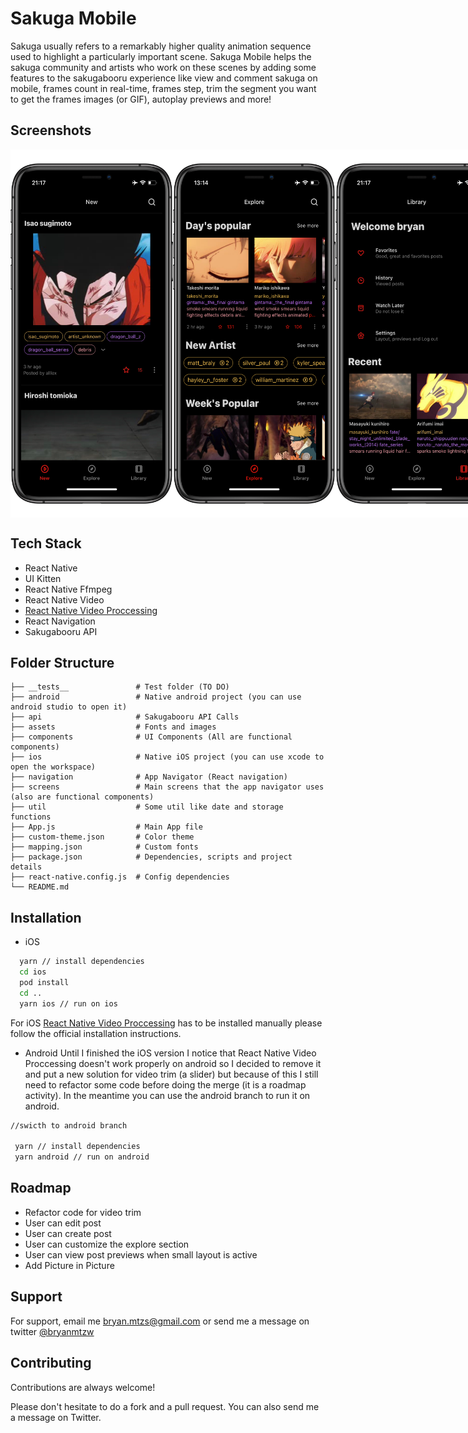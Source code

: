 
# Sakuga Mobile

Sakuga usually refers to a remarkably higher quality animation sequence used to highlight a particularly important scene. Sakuga Mobile helps the sakuga community and artists who work on these scenes by adding some features to the sakugabooru experience like view and comment sakuga on mobile, frames count in real-time, frames step, trim the segment you want to get the frames images (or GIF), autoplay previews and more!


## Screenshots

<div style="display:flex;flex-direction:row;" >
  <img src="https://raw.githubusercontent.com/Bryancm/sakuga_mobile/main/assets/images/screenshot_1.png" width="260" height="589" />
  <img src="https://raw.githubusercontent.com/Bryancm/sakuga_mobile/main/assets/images/screenshot_2.png" width="260" height="589" />
  <img src="https://raw.githubusercontent.com/Bryancm/sakuga_mobile/main/assets/images/screenshot_3.png" width="260" height="589" />
  <img src="https://raw.githubusercontent.com/Bryancm/sakuga_mobile/main/assets/images/screenshot_4.png" width="260" height="589" /> 
</div>

  
## Tech Stack

- React Native
- UI Kitten
- React Native Ffmpeg
- React Native Video
- [React Native Video Proccessing](https://github.com/shahen94/react-native-video-processing)
- React Navigation
- Sakugabooru API


  
## Folder Structure

    ├── __tests__               # Test folder (TO DO)
    ├── android                 # Native android project (you can use android studio to open it)
    ├── api                     # Sakugabooru API Calls
    ├── assets                  # Fonts and images
    ├── components              # UI Components (All are functional components)
    ├── ios                     # Native iOS project (you can use xcode to open the workspace)
    ├── navigation              # App Navigator (React navigation)
    ├── screens                 # Main screens that the app navigator uses (also are functional components)
    ├── util                    # Some util like date and storage functions
    ├── App.js                  # Main App file
    ├── custom-theme.json       # Color theme
    ├── mapping.json            # Custom fonts
    ├── package.json            # Dependencies, scripts and project details
    ├── react-native.config.js  # Config dependencies
    └── README.md

  
## Installation

- iOS
```bash  //iOS
  yarn // install dependencies  
  cd ios
  pod install
  cd ..
  yarn ios // run on ios
```
For iOS [React Native Video Proccessing](https://github.com/shahen94/react-native-video-processing) has to be installed manually please follow the official installation instructions.
- Android
Until I finished the iOS version I notice that React Native Video Proccessing doesn't work properly on android so I decided to remove it and put a new solution for video trim (a slider) but because of this I still need to refactor some code before doing the merge (it is a roadmap activity). In the meantime you can use the android branch to run it on android.
```bash  //iOS
//swicth to android branch

 yarn // install dependencies  
 yarn android // run on android
```


    
## Roadmap

- Refactor code for video trim
- User can edit post
- User can create post
- User can customize the explore section
- User can view post previews when small layout is active
- Add Picture in Picture


  
## Support

For support, email me bryan.mtzs@gmail.com or send me a message on twitter [@bryanmtzw](https://twitter.com/bryanmtzw)

  
## Contributing

Contributions are always welcome!

Please don't hesitate to do a fork and a pull request. You can also send me a message on Twitter.
  
